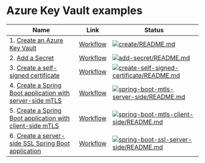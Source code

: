 # Azure Key Vault examples

| Name | Link | Status
| ---- | ---- | ------
| 1. [Create an Azure Key Vault](create/README.md) | [Workflow](../.github/workflows/keyvault_create_README_md.yml) | [![create/README.md](https://github.com/Azure-Samples/java-on-azure-examples/actions/workflows/keyvault_create_README_md.yml/badge.svg)](https://github.com/Azure-Samples/java-on-azure-examples/actions/workflows/keyvault_create_README_md.yml)
| 2. [Add a Secret](add-secret/README.md) | [Workflow](../.github/workflows/keyvault_add-secret_README_md.yml) | [![add-secret/README.md](https://github.com/Azure-Samples/java-on-azure-examples/actions/workflows/keyvault_add-secret_README_md.yml/badge.svg)](https://github.com/Azure-Samples/java-on-azure-examples/actions/workflows/keyvault_add-secret_README_md.yml)
| 3. [Create a self-signed certificate](create-self-signed-certificate/README.md) | [Workflow](../.github/workflows/keyvault_create-self-signed-certificate_README_md.yml) | [![create-self-signed-certificate/README.md](https://github.com/Azure-Samples/java-on-azure-examples/actions/workflows/keyvault_create-self-signed-certificate_README_md.yml/badge.svg)](https://github.com/Azure-Samples/java-on-azure-examples/actions/workflows/keyvault_create-self-signed-certificate_README_md.yml)
| 4. [Create a Spring Boot application with server-side mTLS](spring-boot-mtls-server-side/README.md) | [Workflow](../.github/workflows/keyvault_spring-boot-mtls-server-side_README_md.yml) | [![spring-boot-mtls-server-side/README.md](https://github.com/Azure-Samples/java-on-azure-examples/actions/workflows/keyvault_spring-boot-mtls-server-side_README_md.yml/badge.svg)](https://github.com/Azure-Samples/java-on-azure-examples/actions/workflows/keyvault_spring-boot-mtls-server-side_README_md.yml)
| 5. [Create a Spring Boot application with client-side mTLS](spring-boot-mtls-client-side/README.md) | [Workflow](../.github/workflows/keyvault_spring-boot-mtls-client-side_README_md.yml) | [![spring-boot-mtls-client-side/README.md](https://github.com/Azure-Samples/java-on-azure-examples/actions/workflows/keyvault_spring-boot-mtls-client-side_README_md.yml/badge.svg)](https://github.com/Azure-Samples/java-on-azure-examples/actions/workflows/keyvault_spring-boot-mtls-client-side_README_md.yml)
| 6. [Create a server-side SSL Spring Boot application](spring-boot-ssl-server-side/README.md) | [Workflow](../.github/workflows/keyvault_spring-boot-ssl-server-side_README_md.yml) | [![spring-boot-ssl-server-side/README.md](https://github.com/Azure-Samples/java-on-azure-examples/actions/workflows/keyvault_spring-boot-ssl-server-side_README_md.yml/badge.svg)](https://github.com/Azure-Samples/java-on-azure-examples/actions/workflows/keyvault_spring-boot-ssl-server-side_README_md.yml)

<!-- workflow.run() 

  exit 0
  
  -->
